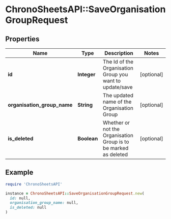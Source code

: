 # ChronoSheetsAPI::SaveOrganisationGroupRequest

## Properties

| Name | Type | Description | Notes |
| ---- | ---- | ----------- | ----- |
| **id** | **Integer** | The Id of the Organisation Group you want to update/save | [optional] |
| **organisation_group_name** | **String** | The updated name of the Organisation Group | [optional] |
| **is_deleted** | **Boolean** | Whether or not the Organisation Group is to be marked as deleted | [optional] |

## Example

```ruby
require 'ChronoSheetsAPI'

instance = ChronoSheetsAPI::SaveOrganisationGroupRequest.new(
  id: null,
  organisation_group_name: null,
  is_deleted: null
)
```

